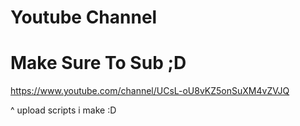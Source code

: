 # Youtube Channel
# Make Sure To Sub ;D

https://www.youtube.com/channel/UCsL-oU8vKZ5onSuXM4vZVJQ

^ upload scripts i make :D
